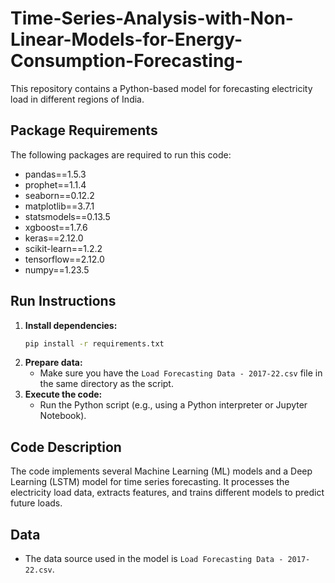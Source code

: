 # Time-Series-Analysis-with-Non-Linear-Models-for-Energy-Consumption-Forecasting-

This repository contains a Python-based model for forecasting electricity load in different regions of India.

## Package Requirements

The following packages are required to run this code:

- pandas==1.5.3
- prophet==1.1.4
- seaborn==0.12.2
- matplotlib==3.7.1
- statsmodels==0.13.5
- xgboost==1.7.6
- keras==2.12.0
- scikit-learn==1.2.2
- tensorflow==2.12.0
- numpy==1.23.5

## Run Instructions

1. **Install dependencies:**
   ```bash
   pip install -r requirements.txt 
   ```
2. **Prepare data:**
   - Make sure you have the `Load Forecasting Data - 2017-22.csv` file in the same directory as the script.
3. **Execute the code:**
   - Run the Python script (e.g., using a Python interpreter or Jupyter Notebook).

## Code Description

The code implements several Machine Learning (ML) models and a Deep Learning (LSTM) model for time series forecasting. It processes the electricity load data, extracts features, and trains different models to predict future loads.


## Data
- The data source used in the model is `Load Forecasting Data - 2017-22.csv`. 
